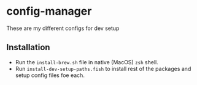 # config-manager
These are my different configs for dev setup

## Installation
- Run the `install-brew.sh` file in native (MacOS) `zsh` shell.
- Run `install-dev-setup-paths.fish` to install rest of the packages and setup config files foe each.
